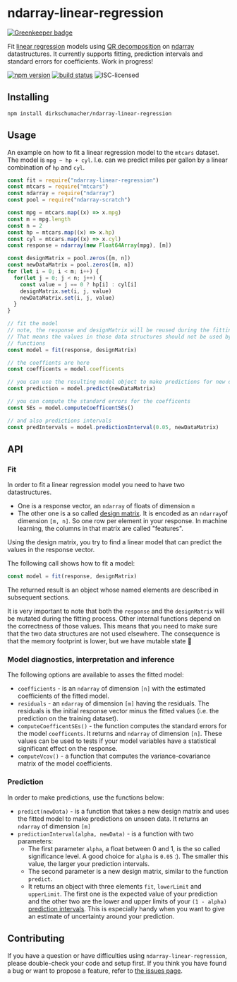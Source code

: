 # ndarray-linear-regression

[![Greenkeeper badge](https://badges.greenkeeper.io/dirkschumacher/ndarray-linear-regression.svg)](https://greenkeeper.io/)

Fit [linear regression](https://en.wikipedia.org/wiki/Linear_regression) models using [QR decomposition](https://en.wikipedia.org/wiki/QR_decomposition) on [ndarray](https://github.com/scijs/ndarray) datastructures. It currently supports fitting, prediction intervals and standard errors for coefficients. Work in progress!

[![npm version](https://img.shields.io/npm/v/ndarray-linear-regression.svg)](https://www.npmjs.com/package/ndarray-linear-regression)
[![build status](https://img.shields.io/travis/dirkschumacher/ndarray-linear-regression.svg)](https://travis-ci.org/dirkschumacher/ndarray-linear-regression)
![ISC-licensed](https://img.shields.io/github/license/dirkschumacher/ndarray-linear-regression.svg)

## Installing

```shell
npm install dirkschumacher/ndarray-linear-regression
```

## Usage

An example on how to fit a linear regression model to the `mtcars` dataset.
The model is `mpg ~ hp + cyl`. I.e. can we predict miles per gallon by a linear combination of `hp` and `cyl`.

```js
const fit = require("ndarray-linear-regression")
const mtcars = require("mtcars")
const ndarray = require("ndarray")
const pool = require("ndarray-scratch")

const mpg = mtcars.map((x) => x.mpg)
const m = mpg.length
const n = 2
const hp = mtcars.map((x) => x.hp)
const cyl = mtcars.map((x) => x.cyl)
const response = ndarray(new Float64Array(mpg), [m])

const designMatrix = pool.zeros([m, n])
const newDataMatrix = pool.zeros([m, n])
for (let i = 0; i < m; i++) {
  for(let j = 0; j < n; j++) {
    const value = j == 0 ? hp[i] : cyl[i]
    designMatrix.set(i, j, value)
    newDataMatrix.set(i, j, value)
  }
}

// fit the model
// note, the response and designMatrix will be reused during the fitting process
// That means the values in those data structures should not be used by any other
// functions
const model = fit(response, designMatrix)

// the coeffients are here
const coefficents = model.coefficents

// you can use the resulting model object to make predictions for new data
const prediction = model.predict(newDataMatrix)

// you can compute the standard errors for the coefficents
const SEs = model.computeCoefficentSEs()

// and also predictions intervals
const predIntervals = model.predictionInterval(0.05, newDataMatrix)
```

## API

### Fit

In order to fit a linear regression model you need to have two datastructures.

* One is a response vector, an `ndarray` of floats of dimension `m`
* The other one is a so called [design matrix](https://en.wikipedia.org/wiki/Design_matrix). It is encoded as an `ndarray`of
  dimension `[m, n]`. So one row per element in your response. In machine learning,
  the columns in that matrix are called "features".

Using the design matrix, you try to find a linear model that can predict the values in the response vector.

The following call shows how to fit a model:

```js
const model = fit(response, designMatrix)
```

The returned result is an object whose named elements are described in subsequent sections.

It is very important to note that both the `response` and the `designMatrix` will
be mutated during the fitting process. Other internal functions depend on the
correctness of those values. This means that you need to make sure that the two
data structures are not used elsewhere. The consequence is that the memory footprint is lower, but we have mutable state 🙈


### Model diagnostics, interpretation and inference

The following options are available to asses the fitted model:

* `coefficients` - is an `ndarray` of dimension `[n]` with the estimated coefficients of the fitted model.
* `residuals` - an `ndarray` of dimension `[m]` having the residuals. The residuals is the initial response vector minus the fitted values (i.e. the prediction on the training dataset).
* `computeCoefficentSEs()` - the function computes the standard errors for the model `coefficents`. It returns and `ndarray` of dimension `[n]`. These values can be used to tests if your model variables have a statistical significant effect on the response.
* `computeVcov()` - a function that computes the variance-covariance matrix of the model coefficients.

### Prediction

In order to make predictions, use the functions below:

* `predict(newData)` - is a function that takes a new design matrix and uses the fitted model to make predictions on unseen data. It returns an `ndarray` of dimension `[m]`
* `predictionInterval(alpha, newData)` - is a function with two parameters:
    * The first parameter `alpha`, a float between 0 and 1, is the so called significance level. A good choice for `alpha` is `0.05` :). The smaller this value, the larger your prediction intervals.
    * The second parameter is a new design matrix, similar to the function `predict`.
    * It returns an object with three elements `fit`, `lowerLimit` and `upperLimit`. The first one is the expected value of your prediction and the other two are the lower and upper limits of your `(1 - alpha)` [prediction intervals](https://robjhyndman.com/hyndsight/intervals/). This is especially handy when you want to give an estimate of uncertainty around your prediction.


## Contributing

If you have a question or have difficulties using `ndarray-linear-regression`, please double-check your code and setup first. If you think you have found a bug or want to propose a feature, refer to [the issues page](https://github.com/dirkschumacher/ndarray-linear-regression/issues).
